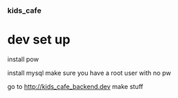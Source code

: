 ### kids_cafe

dev set up
=========================

install pow

install mysql
make sure you have a root user with no pw

go to http://kids_cafe_backend.dev
make stuff

